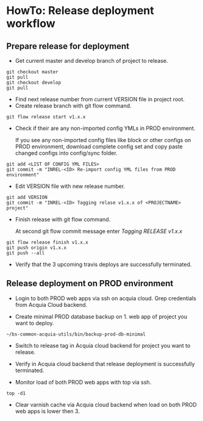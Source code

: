 # HowTo: Release deployment workflow

## Prepare release for deployment

* Get current master and develop branch of project to release.

~~~
git checkout master
git pull
git checkout develop
git pull
~~~

* Find next release number from current VERSION file in project root.
* Create release branch with git flow command.

~~~
git flow release start v1.x.x
~~~

* Check if their are any non-imported config YMLs in PROD environment.

    If you see any non-imported config files like block or other configs on PROD environment,
    download complete config set and copy paste changed configs into config/sync folder.
    
~~~
git add <LIST OF CONFIG YML FILES>
git commit -m "INREL-<ID> Re-import config YML files from PROD environment"
~~~
    
* Edit VERSION file with new release number.

~~~
git add VERSION
git commit -m "INREL-<ID> Tagging relase v1.x.x of <PROJECTNAME> project"
~~~

* Finish release with git flow command.

    At second git flow commit message enter *Tagging RELEASE v1.x.x*

~~~
git flow release finish v1.x.x
git push origin v1.x.x
git push --all
~~~

* Verify that the 3 upcoming travis deploys are successfully terminated.

## Release deployment on PROD environment

* Login to both PROD web apps via ssh on acquia cloud. Grep credentials from Acquia Cloud backend.

* Create minimal PROD database backup on 1. web app of project you want to deploy.

~~~
~/bs-common-acquia-utils/bin/backup-prod-db-minimal
~~~

* Switch to release tag in Acquia cloud backend for project you want to release.

* Verify in Acquia cloud backend that release deployment is successfully terminated.

* Monitor load of both PROD web apps with top via ssh.

~~~
top -d1
~~~

* Clear varnish cache via Acquia cloud backend when load on both PROD web apps is lower then 3.